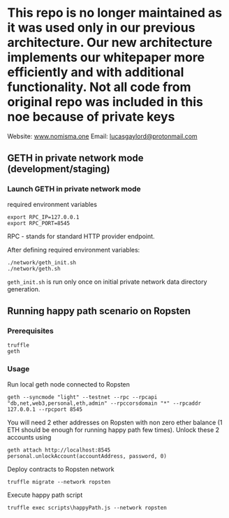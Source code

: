 # This repo is no longer maintained as it was used only in our previous architecture. Our new architecture implements our whitepaper more efficiently and with additional functionality. Not all code from original repo was included in this noe because of private keys
Website: www.nomisma.one
Email: lucasgaylord@protonmail.com



## GETH in private network mode (development/staging)

### Launch GETH in private network mode

required environment variables

```
export RPC_IP=127.0.0.1
export RPC_PORT=8545
```

RPC - stands for standard HTTP provider endpoint.

After defining required environment variables:

```
./network/geth_init.sh
./network/geth.sh
```

`geth_init.sh` is run only once on initial private network data directory generation.

## Running happy path scenario on Ropsten

### Prerequisites
```
truffle
geth
```
### Usage
Run local geth node connected to Ropsten
```
geth --syncmode "light" --testnet --rpc --rpcapi "db,net,web3,personal,eth,admin" --rpccorsdomain "*" --rpcaddr 127.0.0.1 --rpcport 8545
```
You will need 2 ether addresses on Ropsten with non zero ether balance (1 ETH should be enough for running happy path few times).
Unlock these 2 accounts using
```
geth attach http://localhost:8545
personal.unlockAccount(accountAddress, password, 0)
```
Deploy contracts to Ropsten network
```
truffle migrate --network ropsten
```
Execute happy path script
```
truffle exec scripts\happyPath.js --network ropsten
```


